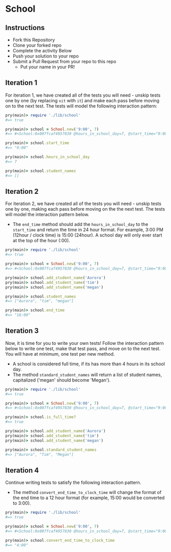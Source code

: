 # School

## Instructions

* Fork this Repository
* Clone your forked repo
* Complete the activity Below
* Push your solution to your repo
* Submit a Pull Request from your repo to this repo
    * Put your name in your PR!

## Iteration 1

For iteration 1, we have created all of the tests you will need - unskip tests one by one (by replacing `xit` with `it`) and make each pass before moving on to the next test.  The tests will model the following interaction pattern:

```ruby
pry(main)> require './lib/school'
#=> true

pry(main)> school = School.new('9:00', 7)
#=> #<School:0x007fcaf4957830 @hours_in_school_day=7, @start_time="9:00", @student_names=[]>

pry(main)> school.start_time
#=> "9:00"

pry(main)> school.hours_in_school_day
#=> 7

pry(main)> school.student_names
#=> []
```

## Iteration 2

For iteration 2, we have created all of the tests you will need - unskip tests one by one, making each pass before moving on the the next test.  The tests will model the interaction pattern below.

* The `end_time` method should add the `hours_in_school_day` to the `start_time` and return the time in 24 hour format.  For example, 3:00 PM (12hour / clock time) is 15:00 (24hour). A school day will only ever start at the top of the hour (:00).

```ruby
pry(main)> require './lib/school'
#=> true

pry(main)> school = School.new('9:00', 7)
#=> #<School:0x007fcaf4957830 @hours_in_school_day=7, @start_time="9:00", @student_names=[]>

pry(main)> school.add_student_name('Aurora')
pry(main)> school.add_student_name('tim')
pry(main)> school.add_student_name('megan')

pry(main)> school.student_names
#=> ["Aurora", "tim", "megan"]

pry(main)> school.end_time
#=> "16:00"
```

## Iteration 3

Now, it is time for you to write your own tests!  Follow the interaction pattern below to write one test, make that test pass, and move on to the next test.  You will have at minimum, one test per new method.

* A school is considered full time, if its has more than 4 hours in its school day.
* The method `standard_student_names` will return a list of student names, capitalized ('megan' should become 'Megan').

```ruby
pry(main)> require './lib/school'
#=> true

pry(main)> school = School.new('9:00', 7)
#=> #<School:0x007fcaf4957830 @hours_in_school_day=7, @start_time="9:00", @student_names=[]>

pry(main)> school.is_full_time?
#=> true

pry(main)> school.add_student_name('Aurora')
pry(main)> school.add_student_name('tim')
pry(main)> school.add_student_name('megan')

pry(main)> school.standard_student_names
#=> ["Aurora", "Tim", "Megan"]
```

## Iteration 4

Continue writing tests to satisfy the following interaction pattern.

* The method `convert_end_time_to_clock_time` will change the format of the end time to a 12 hour format (for example, 15:00 would be converted to 3:00).

```ruby
pry(main)> require './lib/school'
#=> true

pry(main)> school = School.new('9:00', 7)
#=> #<School:0x007fcaf4957830 @hours_in_school_day=7, @start_time="9:00", @student_names=[]>

pry(main)> school.convert_end_time_to_clock_time
#=> "4:00"
```
